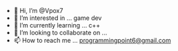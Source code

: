 - 👋 Hi, I’m @Vpox7
- 👀 I’m interested in ... game dev
- 🌱 I’m currently learning ... c++
- 💞️ I’m looking to collaborate on ...
- 📫 How to reach me ... programmingpoint6@gmail.com

<!---
Vpox7/Vpox7 is a ✨ special ✨ repository because its `README.md` (this file) appears on your GitHub profile.
You can click the Preview link to take a look at your changes.
--->
